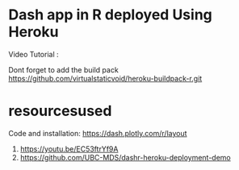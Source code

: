 # Dash app in R deployed Using Heroku
Video Tutorial : 

Dont forget to add the build pack
https://github.com/virtualstaticvoid/heroku-buildpack-r.git




# resourcesused
Code and installation: https://dash.plotly.com/r/layout
1. https://youtu.be/EC53ftrYf9A
2. https://github.com/UBC-MDS/dashr-heroku-deployment-demo
